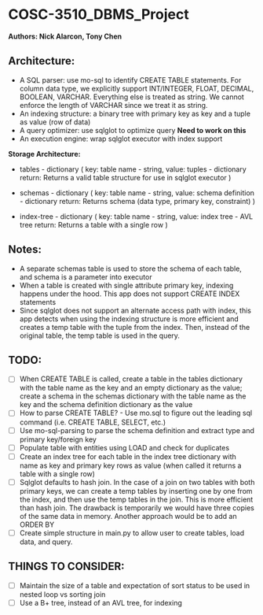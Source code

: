 # COSC-3510_DBMS_Project

**Authors: Nick Alarcon, Tony Chen**

## Architecture:

- A SQL parser: use mo-sql to identify CREATE TABLE statements. For column data type, we explicitly support INT/INTEGER, FLOAT, DECIMAL, BOOLEAN, VARCHAR. Everything else is treated as string. We cannot enforce the length of VARCHAR since we treat it as string.
- An indexing structure: a binary tree with primary key as key and a tuple as value (row of data)
- A query optimizer: use sqlglot to optimize query **Need to work on this**
- An execution engine: wrap sqlglot executor with index support

**Storage Architecture:**

- tables - dictionary (
  key: table name - string, value: tuples - dictionary
  return: Returns a valid table structure for use in sqlglot executor
  )

- schemas - dictionary (
  key: table name - string, value: schema definition - dictionary
  return: Returns schema (data type, primary key, constraint)
  )

- index-tree - dictionary (
  key: table name - string, value: index tree - AVL tree
  return: Returns a table with a single row
  )

## Notes:

- A separate schemas table is used to store the schema of each table, and schema is a parameter into executor
- When a table is created with single attribute primary key, indexing happens under the hood.
  This app does not support CREATE INDEX statements
- Since sqlglot does not support an alternate access path with index, this app detects when
  using the indexing structure is more efficient and creates a temp table with the tuple from the index. Then, instead of the original table, the temp table is used in the query.

## TODO:

- [ ] When CREATE TABLE is called, create a table in the tables dictionary with the table name as the key and an empty dictionary as the value; create a schema in the schemas dictionary with the table name as the key and the schema definition dictionary as the value
- [ ] How to parse CREATE TABLE? - Use mo.sql to figure out the leading sql command (i.e. CREATE TABLE, SELECT, etc.)
- [ ] Use mo-sql-parsing to parse the schema definition and extract type and primary key/foreign key
- [ ] Populate table with entities using LOAD and check for duplicates
- [ ] Create an index tree for each table in the index tree dictionary with name as key and primary key rows as value (when called it returns a table with a single row)
- [ ] Sqlglot defaults to hash join. In the case of a join on two tables with both primary keys, we can create a temp tables by inserting one by one from the index, and then use the temp tables in the join. This is more efficient than hash join. The drawback is temporarily we would have three copies of the same data in memory. Another approach would be to add an ORDER BY
- [ ] Create simple structure in main.py to allow user to create tables, load data, and query.

## THINGS TO CONSIDER:

- [ ] Maintain the size of a table and expectation of sort status to be used in nested loop vs sorting join
- [ ] Use a B+ tree, instead of an AVL tree, for indexing
